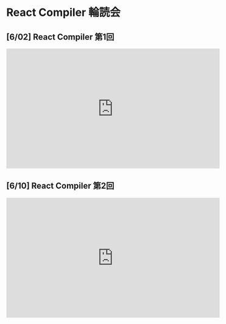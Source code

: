 # React Compiler 輪読会

## [6/02] React Compiler 第1回

<iframe width="560" height="315" src="https://www.youtube.com/embed/PqPgr_hlVKM?si=arF9gubCNTLgxY9T" title="YouTube video player" frameborder="0" allow="accelerometer; autoplay; clipboard-write; encrypted-media; gyroscope; picture-in-picture; web-share" referrerpolicy="strict-origin-when-cross-origin" allowfullscreen></iframe>

## [6/10] React Compiler 第2回

<iframe width="560" height="315" src="https://www.youtube.com/embed/ghjiGoKkJ_c?si=cUSnMyskkf4bp4k4" title="YouTube video player" frameborder="0" allow="accelerometer; autoplay; clipboard-write; encrypted-media; gyroscope; picture-in-picture; web-share" referrerpolicy="strict-origin-when-cross-origin" allowfullscreen></iframe>

